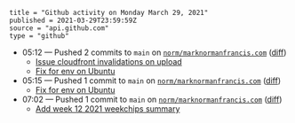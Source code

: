 ```
title = "Github activity on Monday March 29, 2021"
published = 2021-03-29T23:59:59Z
source = "api.github.com"
type = "github"
```

* 05:12 — Pushed 2 commits to `main` on [`norm/marknormanfrancis.com`](https://github.com/norm/marknormanfrancis.com) ([diff](https://github.com/norm/marknormanfrancis.com/compare/0a9baa6648d7b52a13d2f582092499e1446b1842..de171bc9d1aca6f650f196d97d51b8f8fbd2ecbe))
  * [Issue cloudfront invalidations on upload](https://github.com/norm/marknormanfrancis.com/commit/19a9067c62a60ca8ef5cdd24a6857002a222e3d8)
  * [Fix for env on Ubuntu](https://github.com/norm/marknormanfrancis.com/commit/de171bc9d1aca6f650f196d97d51b8f8fbd2ecbe)
* 05:15 — Pushed 1 commit to `main` on [`norm/marknormanfrancis.com`](https://github.com/norm/marknormanfrancis.com) ([diff](https://github.com/norm/marknormanfrancis.com/compare/de171bc9d1aca6f650f196d97d51b8f8fbd2ecbe..83a8b5e7493027c29faec213370c469b58b8c006))
  * [Fix for env on Ubuntu](https://github.com/norm/marknormanfrancis.com/commit/83a8b5e7493027c29faec213370c469b58b8c006)
* 07:02 — Pushed 1 commit to `main` on [`norm/marknormanfrancis.com`](https://github.com/norm/marknormanfrancis.com) ([diff](https://github.com/norm/marknormanfrancis.com/compare/6a92981ced1ad7f5061d922dcc26c27a3737f740..52d2a12401ad3d2737c1d17ecd00bf7ec0c0b86a))
  * [Add week 12 2021 weekchips summary](https://github.com/norm/marknormanfrancis.com/commit/52d2a12401ad3d2737c1d17ecd00bf7ec0c0b86a)
